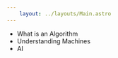 ```yaml
---
    layout: ../layouts/Main.astro
---
```



- What is an Algorithm
- Understanding Machines 
- AI

